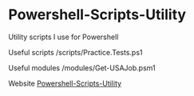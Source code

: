 # Powershell-Scripts-Utility
Utility scripts I use for Powershell

Useful scripts
/scripts/Practice.Tests.ps1

Useful modules
/modules/Get-USAJob.psm1

Website
[Powershell-Scripts-Utility](http://lukebg.github.io/Powershell-Scripts-Utility/)
